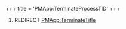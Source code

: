 +++
title = 'PMApp:TerminateProcessTID'
+++

1.  REDIRECT [PMApp:TerminateTitle](PMApp:TerminateTitle "wikilink")
